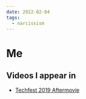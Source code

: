 ```yaml
---
date: 2022-02-04
tags:
  - narcissism
---
```


# Me

## Videos I appear in
- [Techfest 2019 Aftermovie](https://youtu.be/Xome8IQpqhI?t=21)